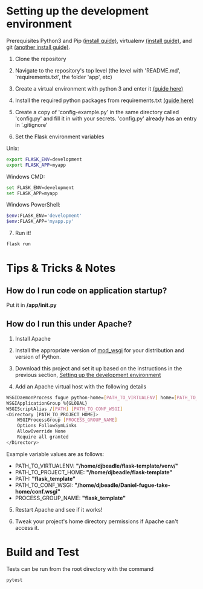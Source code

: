 # Setting up the development environment
Prerequisites Python3 and Pip [(install guide)](https://docs.python-guide.org/dev/virtualenvs/#make-sure-you-ve-got-python-pip), virtualenv [(install guide)](https://docs.python-guide.org/dev/virtualenvs/#lower-level-virtualenv), and git [(another install guide)](https://git-scm.com/book/en/v2/Getting-Started-Installing-Git).

1. Clone the repository

2. Navigate to the repository's top level (the level with 'README.md', 'requirements.txt', the folder 'app', etc)

3. Create a virtual environment with python 3 and enter it [(guide here)](https://docs.python-guide.org/dev/virtualenvs/#basic-usage)

4. Install the required python packages from requirements.txt [(guide here)](https://pip.pypa.io/en/stable/user_guide/#requirements-files)

5. Create a copy of 'config-example.py' in the same directory called 'config.py' and fill it in with your secrets. 'config.py' already has an entry in '.gitignore'

6. Set the Flask environment variables

Unix:

~~~bash
export FLASK_ENV=development
export FLASK_APP=myapp
~~~

Windows CMD:

~~~bash
set FLASK_ENV=development
set FLASK_APP=myapp
~~~

Windows PowerShell:

~~~bash
$env:FLASK_ENV='development'
$env:FLASK_APP='myapp.py'
~~~

7. Run it!

~~~bash
flask run
~~~

# Tips & Tricks & Notes

## How do I run code on application startup?

Put it in **/app/__init__.py**

## How do I run this under Apache?

1. Install Apache

2. Install the appropriate version of [mod_wsgi](https://modwsgi.readthedocs.io/en/develop/) for your distribution and version of Python.

3. Download this project and set it up based on the instructions in the previous section, [Setting up the development environment](Setting-up-the-development-environment)

4. Add an Apache virtual host with the following details

  ~~~bash
  WSGIDaemonProcess fugue python-home=[PATH_TO_VIRTUALENV] home=[PATH_TO_PROJECT_HOME]
  WSGIApplicationGroup %{GLOBAL}
  WSGIScriptAlias /[PATH] [PATH_TO_CONF_WSGI]
  <Directory [PATH_TO_PROJECT_HOME]>
      WSGIProcessGroup [PROCESS_GROUP_NAME]
      Options FollowSymLinks
      AllowOverride None
      Require all granted
  </Directory>
  ~~~
  
  Example variable values are as follows:
  
  - PATH_TO_VIRTUALENV: **"/home/djbeadle/flask-template/venv/"**
  - PATH_TO_PROJECT_HOME: **"/home/djbeadle/flask-template"**
  - PATH: **"flask_template"**
  - PATH_TO_CONF_WSGI: **"/home/djbeadle/Daniel-fugue-take-home/conf.wsgi"**
  - PROCESS_GROUP_NAME: **"flask_template"**

5. Restart Apache and see if it works!

5. Tweak your project's home directory permissions if Apache can't access it. 

# Build and Test

Tests can be run from the root directory with the command

~~~bash
pytest
~~~
